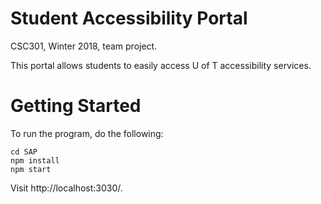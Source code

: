 # Student Accessibility Portal

CSC301, Winter 2018, team project.

This portal allows students to easily access U of T accessibility services.

# Getting Started

To run the program, do the following:

```
cd SAP
npm install
npm start
```

Visit http://localhost:3030/.
